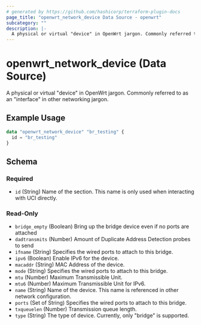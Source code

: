 ```yaml
---
# generated by https://github.com/hashicorp/terraform-plugin-docs
page_title: "openwrt_network_device Data Source - openwrt"
subcategory: ""
description: |-
  A physical or virtual "device" in OpenWrt jargon. Commonly referred to as an "interface" in other networking jargon.
---
```


# openwrt_network_device (Data Source)

A physical or virtual "device" in OpenWrt jargon. Commonly referred to as an "interface" in other networking jargon.

## Example Usage

```terraform
data "openwrt_network_device" "br_testing" {
  id = "br_testing"
}
```

<!-- schema generated by tfplugindocs -->
## Schema

### Required

- `id` (String) Name of the section. This name is only used when interacting with UCI directly.

### Read-Only

- `bridge_empty` (Boolean) Bring up the bridge device even if no ports are attached
- `dadtransmits` (Number) Amount of Duplicate Address Detection probes to send
- `ifname` (String) Specifies the wired ports to attach to this bridge.
- `ipv6` (Boolean) Enable IPv6 for the device.
- `macaddr` (String) MAC Address of the device.
- `mode` (String) Specifies the wired ports to attach to this bridge.
- `mtu` (Number) Maximum Transmissible Unit.
- `mtu6` (Number) Maximum Transmissible Unit for IPv6.
- `name` (String) Name of the device. This name is referenced in other network configuration.
- `ports` (Set of String) Specifies the wired ports to attach to this bridge.
- `txqueuelen` (Number) Transmission queue length.
- `type` (String) The type of device. Currently, only "bridge" is supported.


